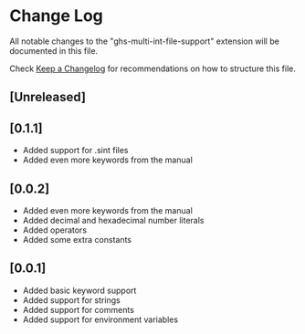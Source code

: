 # Change Log

All notable changes to the "ghs-multi-int-file-support" extension will be documented in this file.

Check [Keep a Changelog](http://keepachangelog.com/) for recommendations on how to structure this file.

## [Unreleased]

## [0.1.1]

- Added support for .sint files
- Added even more keywords from the manual

## [0.0.2]

- Added even more keywords from the manual
- Added decimal and hexadecimal number literals
- Added operators
- Added some extra constants

## [0.0.1]

- Added basic keyword support
- Added support for strings
- Added support for comments
- Added support for environment variables
